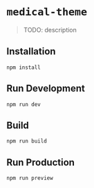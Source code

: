 # `medical-theme`

> TODO: description

## Installation

```
npm install
```

## Run Development

```
npm run dev
```

## Build

```
npm run build
```

## Run Production

```
npm run preview
```
